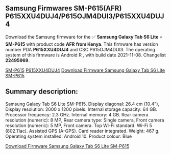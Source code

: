 <h2>Samsung Firmwares SM-P615(AFR) P615XXU4DUJ4/P615OJM4DUI3/P615XXU4DUJ4</h2>
Download the Samsung firmware for the ✅ <strong>Samsung Galaxy Tab S6 Lite </strong> ⭐ <strong>SM-P615</strong> with product code <strong>AFR</strong> <strong> from Kenya</strong>. This firmware has version number PDA <strong>P615XXU4DUJ4</strong> and CSC P615OJM4DUI3. The operating system of this firmware is Android R , with build date 2021-11-08. Changelist <strong>22495969</strong>.


[SM-P615](https://samfirm.shop/samsung/model/SM-P615)
[P615XXU4DUJ4](https://samfirm.shop/samsung/pda/P615XXU4DUJ4)
[Download Firmware Samsung Galaxy Tab S6 Lite SM-P615](https://samfirm.shop/samsung/firmware/472834)
<h2>Summary description:</h2>
<p>Samsung Galaxy Tab S6 Lite SM-P615. Display diagonal: 26.4 cm (10.4"), Display resolution: 2000 x 1200 pixels. Internal storage capacity: 64 GB. Processor frequency: 2.3 GHz. Internal memory: 4 GB. Rear camera resolution (numeric): 8 MP, Rear camera type: Single camera, Front camera resolution (numeric): 5 MP, Front camera. Top Wi-Fi standard: Wi-Fi 5 (802.11ac). Assisted GPS (A-GPS). Card reader integrated. Weight: 467 g. Operating system installed: Android 10. Product colour: Blue</p>


[Download Firmware Samsung Galaxy Tab S6 Lite SM-P615](https://samfirm.shop/samsung/firmware/472834)

